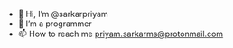 - 👋 Hi, I’m @sarkarpriyam
- 👀 I’m a programmer 
- 📫 How to reach me priyam.sarkarms@protonmail.com


